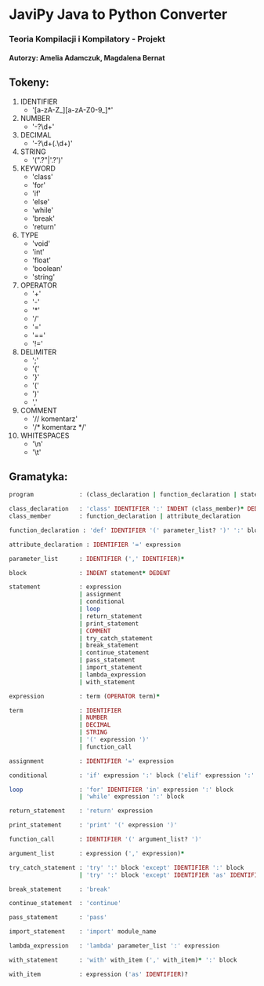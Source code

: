 # JaviPy Java to Python Converter
### Teoria Kompilacji i Kompilatory - Projekt
#### Autorzy: Amelia Adamczuk, Magdalena Bernat


## Tokeny:
1. IDENTIFIER
   * '[a-zA-Z_][a-zA-Z0-9_]*'
3. NUMBER
   * '-?\d+'
4. DECIMAL
   * '-?\d+(\.\d+)'
4. STRING
   * '(".?"|'.?')'
5. KEYWORD
   * 'class'
   * 'for'
   * 'if'
   * 'else'
   * 'while'
   * 'break'
   * 'return'
6. TYPE
   * 'void'
   * 'int'
   * 'float'
   * 'boolean'
   * 'string'
7. OPERATOR
   * '+'
   * '-'
   * '*'
   * '/'
   * '='
   * '=='
   * '!='
8. DELIMITER
   * ';' 
   * '{' 
   * '}' 
   * '(' 
   * ')' 
   * ','
9. COMMENT
   * '// komentarz'
   * '/* komentarz */'
10. WHITESPACES
    * '\n'
    * '\t'
   

## Gramatyka:
```ruby
program             : (class_declaration | function_declaration | statement)*

class_declaration   : 'class' IDENTIFIER ':' INDENT (class_member)* DEDENT
class_member        : function_declaration | attribute_declaration

function_declaration : 'def' IDENTIFIER '(' parameter_list? ')' ':' block

attribute_declaration : IDENTIFIER '=' expression

parameter_list      : IDENTIFIER (',' IDENTIFIER)*

block               : INDENT statement* DEDENT

statement           : expression 
                    | assignment 
                    | conditional 
                    | loop 
                    | return_statement 
                    | print_statement 
                    | COMMENT
                    | try_catch_statement
                    | break_statement
                    | continue_statement
                    | pass_statement
                    | import_statement
                    | lambda_expression
                    | with_statement

expression          : term (OPERATOR term)*

term                : IDENTIFIER 
                    | NUMBER 
                    | DECIMAL 
                    | STRING 
                    | '(' expression ')'
                    | function_call

assignment          : IDENTIFIER '=' expression

conditional         : 'if' expression ':' block ('elif' expression ':' block)* ('else' ':' block)?

loop                : 'for' IDENTIFIER 'in' expression ':' block
                    | 'while' expression ':' block

return_statement    : 'return' expression

print_statement     : 'print' '(' expression ')'

function_call       : IDENTIFIER '(' argument_list? ')'

argument_list       : expression (',' expression)*

try_catch_statement : 'try' ':' block 'except' IDENTIFIER ':' block
                    | 'try' ':' block 'except' IDENTIFIER 'as' IDENTIFIER ':' block

break_statement     : 'break'

continue_statement  : 'continue'

pass_statement      : 'pass'

import_statement    : 'import' module_name

lambda_expression   : 'lambda' parameter_list ':' expression

with_statement      : 'with' with_item (',' with_item)* ':' block

with_item           : expression ('as' IDENTIFIER)?



```
